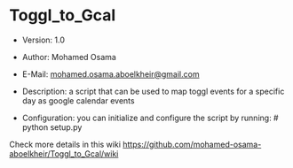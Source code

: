 Toggl_to_Gcal
=============

* Version: 1.0

* Author: Mohamed Osama

* E-Mail: mohamed.osama.aboelkheir@gmail.com

* Description: a script that can be used to map toggl events for a specific day as google calendar events

* Configuration: you can initialize and configure the script by running: # python setup.py

Check more details in this wiki https://github.com/mohamed-osama-aboelkheir/Toggl_to_Gcal/wiki
